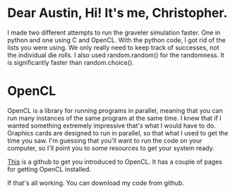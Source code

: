 # Dear Austin, Hi! It's me, Christopher.
I made two different attempts to run the graveler simulation faster. One in python and one using C and OpenCL. With the python code, I got rid of the lists you were using. We only really need to keep track of successes, not the individual die rolls. I also used random.random() for the randomness. It is significantly faster than random.choice().

# OpenCL
OpenCL is a library for running programs in parallel, meaning that you can run many instances of the same program at the same time. I knew that if I wanted something extremely impressive that's what I would have to do. Graphics cards are designed to run in parallel, so that what I used to get the time you saw. I'm guessing that you'll want to run the code on your computer, so I'll point you to some resources to get your system ready. 

[This](https://github.com/KhronosGroup/OpenCL-Guide) is a github to get you introduced to OpenCL. It has a couple of pages for getting OpenCL installed.

If that's all working. You can download my code from github. 
